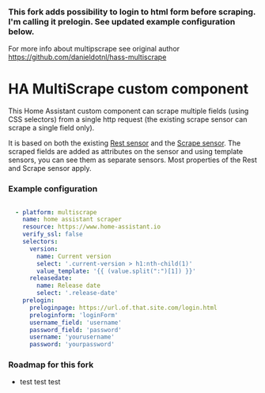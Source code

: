 ### This fork adds possibility to login to html form before scraping. I'm calling it prelogin. See updated example configuration below.
For more info about multipscrape see original author https://github.com/danieldotnl/hass-multiscrape


# HA MultiScrape custom component
This Home Assistant custom component can scrape multiple fields (using CSS selectors) from a single http request (the existing scrape sensor can scrape a single field only).

It is based on both the existing [Rest sensor](https://www.home-assistant.io/integrations/rest/) and the [Scrape sensor](https://www.home-assistant.io/integrations/scrape).
The scraped fields are added as attributes on the sensor and using template sensors, you can see them as separate sensors.
Most properties of the Rest and Scrape sensor apply.


### Example configuration

```yaml

  - platform: multiscrape
    name: home assistant scraper
    resource: https://www.home-assistant.io
    verify_ssl: false
    selectors:
      version:
        name: Current version
        select: '.current-version > h1:nth-child(1)'
        value_template: '{{ (value.split(":")[1]) }}'
      releasedate:
        name: Release date
        select: '.release-date'
    prelogin:
      preloginpage: https://url.of.that.site.com/login.html
      preloginform: 'loginForm'
      username_field: 'username'
      password_field: 'password'
      username: 'yourusername'
      password: 'yourpassword'

```
### Roadmap for this fork
- test test test

